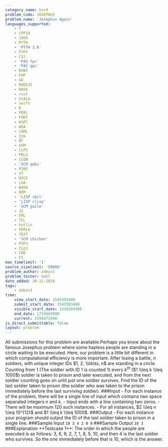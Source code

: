```yaml
---
category_name: hard
problem_code: JOSEPHUS
problem_name: 'Josephus Again'
languages_supported:
    - C
    - CPP14
    - JAVA
    - PYTH
    - 'PYTH 3.6'
    - PYPY
    - CS2
    - 'PAS fpc'
    - 'PAS gpc'
    - RUBY
    - PHP
    - GO
    - NODEJS
    - HASK
    - rust
    - SCALA
    - swift
    - D
    - PERL
    - FORT
    - WSPC
    - ADA
    - CAML
    - ICK
    - BF
    - ASM
    - CLPS
    - PRLG
    - ICON
    - 'SCM qobi'
    - PIKE
    - ST
    - NICE
    - LUA
    - BASH
    - NEM
    - 'LISP sbcl'
    - 'LISP clisp'
    - 'SCM guile'
    - JS
    - ERL
    - TCL
    - kotlin
    - PERL6
    - TEXT
    - 'SCM chicken'
    - PYP3
    - CLOJ
    - COB
    - FS
max_timelimit: '1'
source_sizelimit: '50000'
problem_author: admin3
problem_tester: null
date_added: 20-12-2018
tags:
    - admin3
time:
    view_start_date: 1545503400
    submit_start_date: 1545503400
    visible_start_date: 1545503400
    end_date: 1735669800
    current: 1559472990
is_direct_submittable: false
layout: problem
---
```

All submissions for this problem are available.Perhaps you know about the famous Josephus problem where some hapless people are standing in a circle waiting to be executed. Here, our problem is a little bit different in which computational efficiency is more important. After losing a battle, $n$ soldiers, with unique integer IDs $1, 2, \\ldots, n$ are standing in a circle. Counting from 1 (The soldier with ID 1 is counted 1) every $k^{th}$ ($1 \\leq k \\leq 1000$) soldier is taken to prison and later executed, and from the next soldier counting goes on until just one soldier survives. Find the ID of the last soldier taken to prison (the soldier who was taken to the prison immediately before the last surviving soldier). ###Input - For each instance of the problem, there will be a single line of input which contains two space separated integers $n$ and $k$. - Input ends with a line containing two zeros. - There will be maximum 120 such instances. - For all instances, $2 \\leq n \\leq 10^{12}$ and $1 \\leq k \\leq 1000$. ###Output - For each instance your program should output the ID of the last soldier taken to prison in a single line. ###Sample Input ``` 10 3 4 2 0 0 ``` ###Sample Output ``` 10 3 ``` ###Explanation \*\*Testcase 1\*\*: The order in which the people are executed is as follows: 3, 6, 9, 2, 7, 1, 8, 5, 10, and then 4 is the last soldier who survives. So the one immediately before that is 10, which is the answer.
